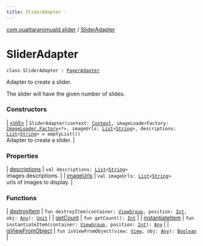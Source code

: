 ```yaml
---
title: SliderAdapter - 
---
```


[com.ouattararomuald.slider](../index.html) / [SliderAdapter](./index.html)

# SliderAdapter

`class SliderAdapter : `[`PagerAdapter`](https://developer.android.com/reference/androidx/androidx/viewpager/widget/PagerAdapter.html)

Adapter to create a slider.

The slider will have the given number of slides.

### Constructors

| [&lt;init&gt;](-init-.html) | `SliderAdapter(context: `[`Context`](https://developer.android.com/reference/android/content/Context.html)`, imageLoaderFactory: `[`ImageLoader.Factory`](../-image-loader/-factory/index.html)`<*>, imageUrls: `[`List`](https://kotlinlang.org/api/latest/jvm/stdlib/kotlin.collections/-list/index.html)`<`[`String`](https://kotlinlang.org/api/latest/jvm/stdlib/kotlin/-string/index.html)`>, descriptions: `[`List`](https://kotlinlang.org/api/latest/jvm/stdlib/kotlin.collections/-list/index.html)`<`[`String`](https://kotlinlang.org/api/latest/jvm/stdlib/kotlin/-string/index.html)`> = emptyList())`<br>Adapter to create a slider. |

### Properties

| [descriptions](descriptions.html) | `val descriptions: `[`List`](https://kotlinlang.org/api/latest/jvm/stdlib/kotlin.collections/-list/index.html)`<`[`String`](https://kotlinlang.org/api/latest/jvm/stdlib/kotlin/-string/index.html)`>`<br>images descriptions. |
| [imageUrls](image-urls.html) | `val imageUrls: `[`List`](https://kotlinlang.org/api/latest/jvm/stdlib/kotlin.collections/-list/index.html)`<`[`String`](https://kotlinlang.org/api/latest/jvm/stdlib/kotlin/-string/index.html)`>`<br>urls of images to display. |

### Functions

| [destroyItem](destroy-item.html) | `fun destroyItem(container: `[`ViewGroup`](https://developer.android.com/reference/android/view/ViewGroup.html)`, position: `[`Int`](https://kotlinlang.org/api/latest/jvm/stdlib/kotlin/-int/index.html)`, obj: `[`Any`](https://kotlinlang.org/api/latest/jvm/stdlib/kotlin/-any/index.html)`): `[`Unit`](https://kotlinlang.org/api/latest/jvm/stdlib/kotlin/-unit/index.html) |
| [getCount](get-count.html) | `fun getCount(): `[`Int`](https://kotlinlang.org/api/latest/jvm/stdlib/kotlin/-int/index.html) |
| [instantiateItem](instantiate-item.html) | `fun instantiateItem(container: `[`ViewGroup`](https://developer.android.com/reference/android/view/ViewGroup.html)`, position: `[`Int`](https://kotlinlang.org/api/latest/jvm/stdlib/kotlin/-int/index.html)`): `[`Any`](https://kotlinlang.org/api/latest/jvm/stdlib/kotlin/-any/index.html) |
| [isViewFromObject](is-view-from-object.html) | `fun isViewFromObject(view: `[`View`](https://developer.android.com/reference/android/view/View.html)`, obj: `[`Any`](https://kotlinlang.org/api/latest/jvm/stdlib/kotlin/-any/index.html)`): `[`Boolean`](https://kotlinlang.org/api/latest/jvm/stdlib/kotlin/-boolean/index.html) |

